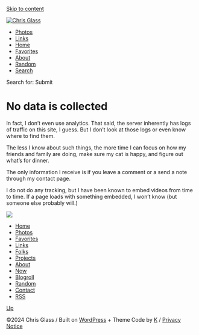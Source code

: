 [Skip to content](#primary)

[![Chris Glass](https://chrisglass.com/wp-content/themes/glass-vision/library/img/glass-edie-mini.png)](https://chrisglass.com/)

* [Photos](https://chrisglass.com/photos/)
* [Links](https://chrisglass.com/links/)
* [Home](https://chrisglass.com/)
* [Favorites](https://chrisglass.com/favorites/)
* [About](https://chrisglass.com/about/)
* [Random](https://chrisglass.com/random)
* [Search](https://chrisglass.com/site-search/)

Search for:  Submit

No data is collected
====================

In fact, I don’t even use analytics. That said, the server inherently has logs of traffic on this site, I guess. But I don’t look at those logs or even know where to find them.

The less I know about such things, the more time I can focus on how my friends and family are doing, make sure my cat is happy, and figure out what’s for dinner.

The only information I receive is if you leave a comment or a send a note through my contact page.

I do not do any tracking, but I have been known to embed videos from time to time. If a page loads with something embedded, I won’t know (but someone else probably will.)

![](https://chrisglass.com/wp-content/uploads/2021/04/chris.png)

* [Home](https://chrisglass.com/)
* [Photos](https://chrisglass.com/photos/)
* [Favorites](https://chrisglass.com/favorites/)
* [Links](https://chrisglass.com/links/)
* [Folks](https://chrisglass.com/characters/)
* [Projects](https://chrisglass.com/projects/)
* [About](https://chrisglass.com/about/)
* [Now](https://chrisglass.com/now/)
* [Blogroll](https://chrisglass.com/blogroll/)
* [Random](https://chrisglass.com/random)
* [Contact](https://chrisglass.com/contact/)
* [RSS](https://chrisglass.com/feeds)

[Up](#page)

©2024 Chris Glass / Built on [WordPress](https://wordpress.org/) + Theme Code by [K](https://kangabell.co/) / [Privacy Notice](https://chrisglass.com/privacy)